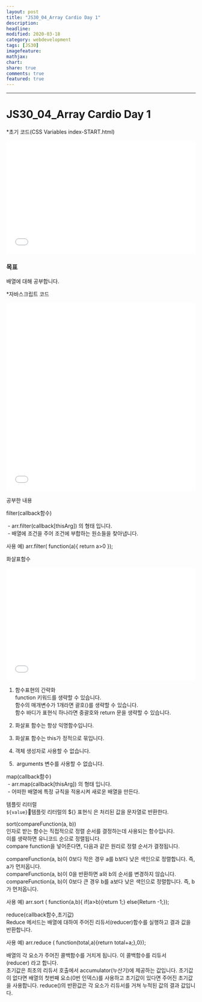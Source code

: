 ```yaml
---
layout: post
title: "JS30_04_Array Cardio Day 1"
description:
headline:
modified: 2020-03-18
category: webdevelopment
tags: [JS30]
imagefeature:
mathjax:
chart:
share: true
comments: true
featured: true
---
```


---

# JS30_04_Array Cardio Day 1

*초기 코드(CSS Variables index-START.html)
<div class="code">
<iframe width="100%" height="300" src="//jsfiddle.net/lsh58/0jxk6wr8/embedded/html/dark/" allowfullscreen="allowfullscreen" allowpaymentrequest frameborder="0"></iframe>
</div>

### 목표
배열에 대해 공부합니다.

*자바스크립트 코드
<div class="code">
<iframe width="100%" height="500" src="//jsfiddle.net/lsh58/p6gs81wt/1/embedded/js/dark/" allowfullscreen="allowfullscreen" allowpaymentrequest frameborder="0"></iframe>
</div>

공부한 내용  

<span class="orange">filter(callback함수)</span>  

 - arr.filter(callback[thisArg]) 의 형태 입니다.  
 - 배열에 조건을 주어 조건에 부합하는 원소들을 찾아냅니다.  

사용 예) arr.filter( function(a){ return a>0 });  

<span class="orange">화살표함수</span>  


<div class="code">
<iframe width="100%" height="300" src="//jsfiddle.net/lsh58/0jxk6wr8/3/embedded/js/dark/" allowfullscreen="allowfullscreen" allowpaymentrequest frameborder="0"></iframe>
</div>

1. 함수표현의 간략화  
function 키워드를 생략할 수 있습니다.  
함수의 매개변수가 1개라면 괄호()를 생략할 수 있습니다.  
함수 바디가 표현식 하나라면 중괄호와 return 문을 생략할 수 있습니다.  

2. 화살표 함수는 항상 익명함수입니다.  

3. 화살표 함수는 this가 정적으로 묶입니다.  

4. 객체 생성자로 사용할 수 없습니다.  

5.  arguments 변수를 사용할 수 없습니다.  

<span class="orange">map(callback함수)</span>  
 - arr.map(callback[thisArg]) 의 형태 입니다.  
 - 어떠한 배열에 특정 규칙을 적용시켜 새로운 배열을 만든다.  

<span class="orange">템플릿 리터럴</span>  
`${value}`템플릿 리터럴의 ${} 표현식 은 처리된 값을 문자열로 반환한다.  

<span class="orange">sort(compareFunction(a, b))</span>  
인자로 받는 함수는 직접적으로 정렬 순서를 결정하는데 사용되는 함수입니다.  
이를 생략하면 유니코드 순으로 정렬됩니다.  
compare function을 넣어준다면, 다음과 같은 원리로 정렬 순서가 결정됩니다.  

compareFunction(a, b)이 <span class="gray">0보다 작은 경우</span> <span class="redline">a를 b보다 낮은 색인으로 정렬합니다.
즉, a가 먼저옵니다.</span>  
compareFunction(a, b)이 <span class="gray">0을 반환하면</span> <span class="redline">a와 b의 순서를 변경하지 않습니다.</span>  
compareFunction(a, b)이 <span class="gray">0보다 큰 경우</span> <span class="redline">b를 a보다 낮은 색인으로 정렬합니다.
즉, b가 먼저옵니다.</span>  

사용 예) arr.sort ( function(a,b){ if(a>b){return 1;} else{Return -1;});

<span class="orange">reduce(callback함수,초기값)</span>  
Reduce 메서드는 배열에 대하여 주어진 리듀서(reducer)함수를 실행하고 결과 값을 반환합니다.  

사용 예) arr.reduce ( function(total,a){return total+a;},0});

배열의 각 요소가 주어진 콜백함수를 거치게 됩니다. 이 콜백함수를 리듀서(reducer) 라고 합니다.  
초기값은 최초의 리듀서 호출에서 accumulator(누산기)에 제공하는 값입니다. 초기값이 없다면 배열의 첫번째 요소(0번 인덱스)를 사용하고 초기값이 있다면 주어진 초기값을 사용합니다. reduce()의 반환값은 각 요소가 리듀서를 거쳐 누적된 값의 결과 값입니다.  
